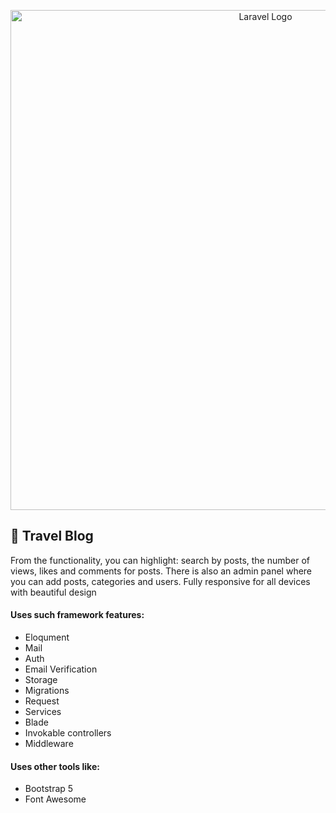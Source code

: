<p align="center"><img src="https://i.ibb.co/LS0SWY2/travel.png" width="800" alt="Laravel Logo"></p>


## 🌄 Travel Blog

From the functionality, you can highlight: search by posts, the number of views, likes and comments for posts. There is also an admin panel where you can add posts, categories and users.
Fully responsive for all devices with beautiful design

#### Uses such framework features:
- Eloqument
- Mail
- Auth
- Email Verification
- Storage
- Migrations
- Request
- Services
- Blade
- Invokable controllers
- Middleware

#### Uses other tools like:
- Bootstrap 5
- Font Awesome
